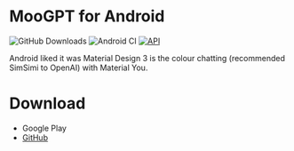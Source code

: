 # MooGPT for Android
![GitHub Downloads](https://img.shields.io/github/downloads/MooGPT/android/total.svg?style=flat&label=Downloads) ![Android CI](https://github.com/MooGPT/android/actions/workflows/android.yml/badge.svg) [![API](https://img.shields.io/badge/API-22%2B-brightgreen.svg?style=flat)](https://android-arsenal.com/api?level=22)

Android liked it was Material Design 3 is the colour chatting (recommended SimSimi to OpenAI) with Material You.
# Download
- Google Play
- [GitHub](https://github.com/MooGPT/android/releases)
